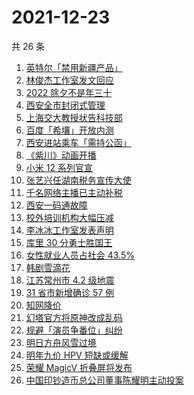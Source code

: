 # 2021-12-23

共 26 条

<!-- BEGIN ZHIHUSEARCH -->
<!-- 最后更新时间 Thu Dec 23 2021 10:40:36 GMT+0800 (China Standard Time) -->
1. [英特尔「禁用新疆产品」](https://www.zhihu.com/search?q=英特尔)
1. [林俊杰工作室发文回应](https://www.zhihu.com/search?q=林俊杰)
1. [2022 除夕不是年三十](https://www.zhihu.com/search?q=2022年三十)
1. [西安全市封闭式管理](https://www.zhihu.com/search?q=西安封闭式管理)
1. [上海交大教授状告科技部](https://www.zhihu.com/search?q=上海交大教授)
1. [百度「希壤」开放内测](https://www.zhihu.com/search?q=希壤)
1. [西安进站乘车「需持公函」](https://www.zhihu.com/search?q=西安火车站)
1. [《紫川》动画开播](https://www.zhihu.com/search?q=紫川)
1. [小米 12 系列官宣](https://www.zhihu.com/search?q=小米12)
1. [张艺兴任湖南税务宣传大使](https://www.zhihu.com/search?q=张艺兴)
1. [千名网络主播已主动补税](https://www.zhihu.com/search?q=主播补税)
1. [西安一码通故障](https://www.zhihu.com/search?q=西安一码通)
1. [校外培训机构大幅压减](https://www.zhihu.com/search?q=校外培训机构)
1. [李冰冰工作室发表声明](https://www.zhihu.com/search?q=李冰冰)
1. [库里 30 分勇士胜国王](https://www.zhihu.com/search?q=勇士)
1. [女性就业人员占社会 43.5%](https://www.zhihu.com/search?q=女性就业比重)
1. [韩剧雪滴花](https://www.zhihu.com/search?q=雪滴花)
1. [江苏常州市 4.2 级地震](https://www.zhihu.com/search?q=江苏地震)
1. [31 省市新增确诊 57 例](https://www.zhihu.com/search?q=国内疫情)
1. [知网降价](https://www.zhihu.com/search?q=知网)
1. [幻塔官方将原神改成乱码](https://www.zhihu.com/search?q=原神)
1. [规避「演员争番位」纠纷](https://www.zhihu.com/search?q=演员争番位)
1. [明日方舟风雪过境](https://www.zhihu.com/search?q=明日方舟)
1. [明年九价 HPV 短缺或缓解](https://www.zhihu.com/search?q=九价)
1. [荣耀 MagicV 折叠屏将发布](https://www.zhihu.com/search?q=荣耀折叠屏)
1. [中国印钞造币总公司董事陈耀明主动投案](https://www.zhihu.com/search?q=陈耀明)
<!-- END ZHIHUSEARCH -->
